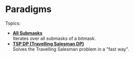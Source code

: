 # Paradigms

Topics:
* **[All Submasks](All%20Submasks)**  
Iterates over all submasks of a bitmask.
* **[TSP DP (Travelling Salesman DP)](TSP%20DP)**  
Solves the Travelling Salesman problem in a "fast way".
